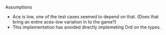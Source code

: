 

Assumptions
 * Ace is low, one of the test cases seemed to depend on that.  (Does that bring an entire aces-low variation in to the game?)
 * This implementation has avoided directly implemeting Ord on the types.